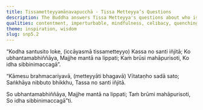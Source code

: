 ```yaml
---
title: Tissametteyyamāṇavapucchā - Tissa Metteyya’s Questions
description: The Buddha answers Tissa Metteyya's questions about who is content in the world, who is not perturbed, and who has gone beyond the net of existence.
qualities: contentment, imperturbable, mindfulness, celibacy, quenching
theme: inspiration, wisdom
slug: snp5.2
---
```


“Kodha santusito loke,
(iccāyasmā tissametteyyo)
Kassa no santi iñjitā;
Ko ubhantamabhiññāya,
Majjhe mantā na lippati;
Kaṁ brūsi mahāpurisoti,
Ko idha sibbinimaccagā”.

“Kāmesu brahmacariyavā,
(metteyyāti bhagavā)
Vītataṇho sadā sato;
Saṅkhāya nibbuto bhikkhu,
Tassa no santi iñjitā.

So ubhantamabhiññāya,
Majjhe mantā na lippati;
Taṁ brūmi mahāpurisoti,
So idha sibbinimaccagā”ti.